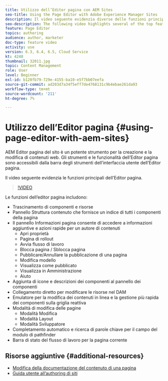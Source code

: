 ```yaml
---
title: Utilizzo dell’Editor pagina con AEM Sites
seo-title: Using the Page Editor with Adobe Experience Manager Sites
description: Il video seguente evidenzia diverse delle funzioni principali dell’editor per siti dell’interfaccia utente touch in Adobe Experience Manager.
seo-description: The following video highlights several of the top features of the Touch-UI Sites editor in Adobe Experience Manager.
feature: Page Editor
topics: authoring
audience: author, marketer
doc-type: feature video
activity: use
version: 6.3, 6.4, 6.5, Cloud Service
kt: 4248
thumbnail: 32011.jpg
topic: Content Management
role: User
level: Beginner
exl-id: b120fb79-729e-4155-ba10-e5f7bb07eefa
source-git-commit: ad203d7a34f5eff7de4768131c9b4ebae261da93
workflow-type: tm+mt
source-wordcount: '211'
ht-degree: 7%

---
```


# Utilizzo dell’Editor pagina {#using-page-editor-with-aem-sites}

AEM Editor pagina del sito è un potente strumento per la creazione e la modifica di contenuti web. Gli strumenti e le funzionalità dell’Editor pagina sono accessibili dalla barra degli strumenti dell’interfaccia utente dell’Editor pagina.

Il video seguente evidenzia le funzioni principali dell’Editor pagina.

>[!VIDEO](https://video.tv.adobe.com/v/32011?quality=12&learn=on)

Le funzioni dell’editor pagina includono:

* Trascinamento di componenti e risorse
* Pannello Struttura contenuto che fornisce un indice di tutti i componenti della pagina
* Il pannello Informazioni pagina consente di accedere a informazioni aggiuntive e azioni rapide per un autore di contenuti
   * Apri proprietà
   * Pagina di rollout
   * Avvia flusso di lavoro
   * Blocca pagina / Sblocca pagina
   * Pubblicare/Annullare la pubblicazione di una pagina
   * Modifica modello
   * Visualizza come pubblicato
   * Visualizza in Amministrazione
   * Aiuto
* Aggiunta di icone e descrizioni dei componenti al pannello dei componenti
* Collegamento diretto per modificare le risorse nel DAM
* Emulatore per la modifica dei contenuti in linea e la gestione più rapida dei componenti sulla griglia reattiva
* Modalità di modifica delle pagine
   * Modalità Modifica
   * Modalità Layout
   * Modalità Sviluppatore
* Completamento automatico e ricerca di parole chiave per il campo del modulo di pathfinder
* Barra di stato del flusso di lavoro per la pagina corrente

## Risorse aggiuntive {#additional-resources}

* [Modifica della documentazione del contenuto di una pagina](https://experienceleague.adobe.com/docs/experience-manager-65/authoring/authoring/editing-content.html)
* [Guida utente all’authoring di siti](https://experienceleague.adobe.com/docs/experience-manager-65/authoring/home.html)
